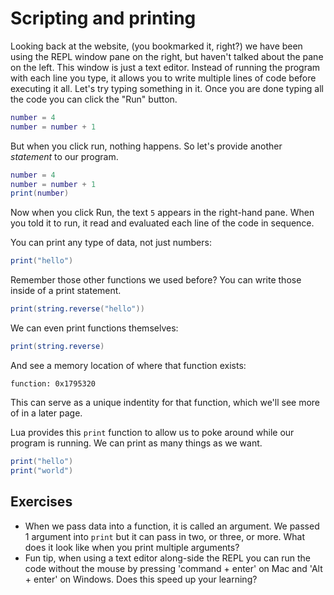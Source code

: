 # Scripting and printing

Looking back at the website, (you bookmarked it, right?) we have been using the REPL window pane on the right, but haven't talked about the pane on the left.
This window is just a text editor.
Instead of running the program with each line you type, it allows you to write multiple lines of code before executing it all.
Let's try typing something in it.
Once you are done typing all the code you can click the "Run" button.

```lua
number = 4
number = number + 1
```

But when you click run, nothing happens.
So let's provide another *statement* to our program.

```lua
number = 4
number = number + 1
print(number)
```

Now when you click Run, the text `5` appears in the right-hand pane.
When you told it to run, it read and evaluated each line of the code in sequence.

You can print any type of data, not just numbers:

```lua
print("hello")
```

Remember those other functions we used before?
You can write those inside of a print statement.

```lua
print(string.reverse("hello"))
```

We can even print functions themselves:

```lua
print(string.reverse)
```

And see a memory location of where that function exists:

```
function: 0x1795320
```

This can serve as a unique indentity for that function, which we'll see more of in a later page.

Lua provides this `print` function to allow us to poke around while our program is running.
We can print as many things as we want.

```lua
print("hello")
print("world")
```

## Exercises

- When we pass data into a function, it is called an argument. We passed 1 argument into `print` but it can pass in two, or three, or more. What does it look like when you print multiple arguments?
- Fun tip, when using a text editor along-side the REPL you can run the code without the mouse by pressing 'command + enter' on Mac and 'Alt + enter' on Windows. Does this speed up your learning?
